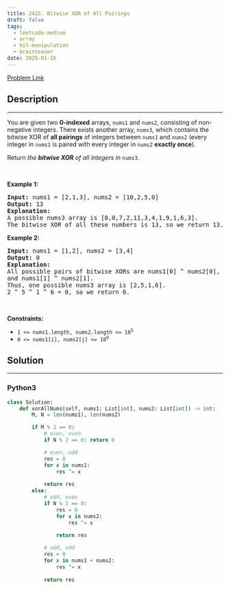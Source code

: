 ```yaml
---
title: 2425. Bitwise XOR of All Pairings
draft: false
tags: 
  - leetcode-medium
  - array
  - bit-manipulation
  - brainteaser
date: 2025-01-16
---
```


[Problem Link](https://leetcode.com/problems/bitwise-xor-of-all-pairings/)

## Description

---
<p>You are given two <strong>0-indexed</strong> arrays, <code>nums1</code> and <code>nums2</code>, consisting of non-negative integers. There exists another array, <code>nums3</code>, which contains the bitwise XOR of <strong>all pairings</strong> of integers between <code>nums1</code> and <code>nums2</code> (every integer in <code>nums1</code> is paired with every integer in <code>nums2</code> <strong>exactly once</strong>).</p>

<p>Return<em> the <strong>bitwise XOR</strong> of all integers in </em><code>nums3</code>.</p>

<p>&nbsp;</p>
<p><strong class="example">Example 1:</strong></p>

<pre>
<strong>Input:</strong> nums1 = [2,1,3], nums2 = [10,2,5,0]
<strong>Output:</strong> 13
<strong>Explanation:</strong>
A possible nums3 array is [8,0,7,2,11,3,4,1,9,1,6,3].
The bitwise XOR of all these numbers is 13, so we return 13.
</pre>

<p><strong class="example">Example 2:</strong></p>

<pre>
<strong>Input:</strong> nums1 = [1,2], nums2 = [3,4]
<strong>Output:</strong> 0
<strong>Explanation:</strong>
All possible pairs of bitwise XORs are nums1[0] ^ nums2[0], nums1[0] ^ nums2[1], nums1[1] ^ nums2[0],
and nums1[1] ^ nums2[1].
Thus, one possible nums3 array is [2,5,1,6].
2 ^ 5 ^ 1 ^ 6 = 0, so we return 0.
</pre>

<p>&nbsp;</p>
<p><strong>Constraints:</strong></p>

<ul>
	<li><code>1 &lt;= nums1.length, nums2.length &lt;= 10<sup>5</sup></code></li>
	<li><code>0 &lt;= nums1[i], nums2[j] &lt;= 10<sup>9</sup></code></li>
</ul>


## Solution

---
### Python3
``` py title='bitwise-xor-of-all-pairings'
class Solution:
    def xorAllNums(self, nums1: List[int], nums2: List[int]) -> int:
        M, N = len(nums1), len(nums2)

        if M % 2 == 0:
            # even, even
            if N % 2 == 0: return 0

            # even, odd
            res = 0
            for x in nums1:
                res ^= x
            
            return res
        else:
            # odd, even
            if N % 2 == 0:
                res = 0
                for x in nums2:
                    res ^= x
                
                return res

            # odd, odd
            res = 0
            for x in nums1 + nums2:
                res ^= x
            
            return res
```

